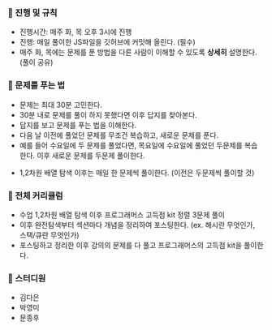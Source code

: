 ### 📌 진행 및 규칙

- 진행시간: 매주 화, 목 오후 3시에 진행
- 진행: 매일 풀이한 JS파일을 깃허브에 커밋해 올린다. (필수)
- 매주 화, 목에는 문제를 푼 방법을 다른 사람이 이해할 수 있도록 <strong>상세히</strong> 설명한다. (풀이 공유)

### 📌 문제를 푸는 법

- 문제는 최대 30분 고민한다.
- 30분 내로 문제를 풀이 하지 못했다면 이후 답지를 찾아본다.
- 답지를 보고 문제를 푸는 법을 이해한다.
- 다음 날 이전에 풀었던 문제를 무조건 복습하고, 새로운 문제를 푼다.
- 예를 들어 수요일에 두 문제를 풀었다면, 목요일에 수요일에 풀었던 두문제를 복습한다. 이후 새로운 문제를 두문제 풀이한다.

* 1,2차원 배열 탐색 이후는 매일 한 문제씩 풀이한다. (이전은 두문제씩 풀이할 것)

### 📌 전체 커리큘럼

- 수업 1,2차원 배열 탐색 이후 프로그래머스 고득점 kit 정렬 3문제 풀이
- 이후 완전탐색부터 섹션마다 개념을 정리하여 포스팅한다. (ex. 해시란 무엇인가, 스택/큐란 무엇인가)
- 포스팅하고 정리한 이후 강의의 문제를 다 풀고 프로그래머스의 고득점 kit을 풀이한다.

### 📌 스터디원

- 김다은
- 박영미
- 문종후
